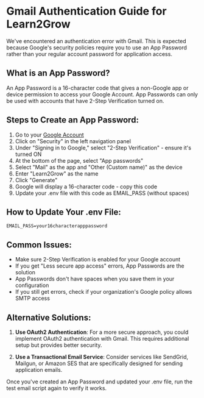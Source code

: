 # Gmail Authentication Guide for Learn2Grow

We've encountered an authentication error with Gmail. This is expected because Google's security policies require you to use an App Password rather than your regular account password for application access.

## What is an App Password?
An App Password is a 16-character code that gives a non-Google app or device permission to access your Google Account. App Passwords can only be used with accounts that have 2-Step Verification turned on.

## Steps to Create an App Password:

1. Go to your [Google Account](https://myaccount.google.com/)
2. Click on "Security" in the left navigation panel
3. Under "Signing in to Google," select "2-Step Verification" - ensure it's turned ON
4. At the bottom of the page, select "App passwords"
5. Select "Mail" as the app and "Other (Custom name)" as the device
6. Enter "Learn2Grow" as the name
7. Click "Generate"
8. Google will display a 16-character code - copy this code
9. Update your .env file with this code as EMAIL_PASS (without spaces)

## How to Update Your .env File:

```
EMAIL_PASS=your16characterapppassword
```

## Common Issues:

- Make sure 2-Step Verification is enabled for your Google account
- If you get "Less secure app access" errors, App Passwords are the solution
- App Passwords don't have spaces when you save them in your configuration
- If you still get errors, check if your organization's Google policy allows SMTP access

## Alternative Solutions:

1. **Use OAuth2 Authentication**: For a more secure approach, you could implement OAuth2 authentication with Gmail. This requires additional setup but provides better security.

2. **Use a Transactional Email Service**: Consider services like SendGrid, Mailgun, or Amazon SES that are specifically designed for sending application emails.

Once you've created an App Password and updated your .env file, run the test email script again to verify it works.
